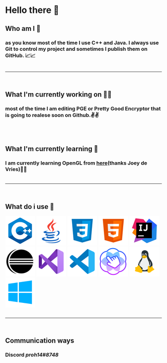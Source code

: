 # Hello there 👋

## Who am I 🍰

### as you know most of the time I use C++ and Java. I always use Git to control my project and sometimes I publish them on GitHub. 📈📈<br/><br/>

---

<br/>

## What I'm currently working on 🧑‍💻

### most of the time I am editing **PGE** or **Pretty Good Encryptor** that is going to realese soon on Github.✌️✌️

<br/><br/>

## What I'm currently learning 📖

### I am currently learning **OpenGL** from [here](https://learnopengl.com/)(thanks Joey de Vries)💖💖<br/><br/>

---

<br/>

## What do i use 👤

![c++](Images/icons8-c%2B%2B-96.png)
![java](Images/icons8-java-96.png)
![css](Images/icons8-css3-96.png)
![html](Images/icons8-html-5-96.png)
![intellij](Images/icons8-intellij-idea-96.png)
![eclipse](Images/icons8-java-eclipse-96.png)
![visual-studio](Images/icons8-visual-studio-96.png)
![visual studio code](Images/icons8-visual-studio-code-2019-96.png)
![scene builder](Images/icons8-scene-builder-96.png)
![linux](Images/icons8-linux-96.png)
![windows](Images/icons8-windows-10-96.png)<br/><br/>

---

<br/>

## Communication ways


### Discord **_proh14#8748_**
